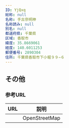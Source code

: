 ```yaml
---
ID: YjQxq
総称: null
名称: 手古奈明神
名称読み: null
別名: null
都道府県: 千葉県
区域: 香取市
緯度: 35.8669061
経度: 140.6011253
郵便番号: 2890304
住所: 千葉県香取市下小堀９９−６
---
```


## その他

### 参考URL

| URL | 説明          |
| --- | ------------- |
|     | OpenStreetMap |
